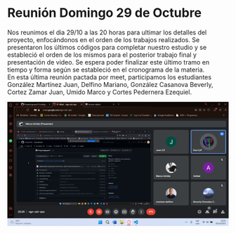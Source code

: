 # Reunión Domingo 29 de Octubre

Nos reunimos el dia 29/10 a las 20 horas para ultimar los detalles del proyecto, enfocándonos en el orden de los trabajos realizados.
Se presentaron los últimos códigos para completar nuestro estudio y se estableció el orden de los mismos para el posterior trabajo final
y presentación de video. Se espera poder finalizar este último tramo en tiempo y forma según se estableció en el cronograma de la materia.
<br>
En esta última reunión pactada por meet, participamos los estudiantes González Martínez Juan, Delfino Mariano, González Casanova Beverly,
 Cortez Zamar Juan, Umido Marco y Cortes Pedernera Ezequiel.

![reunion 8](https://github.com/licette32/Proyectogrupo21/blob/main/reunion8.png)
